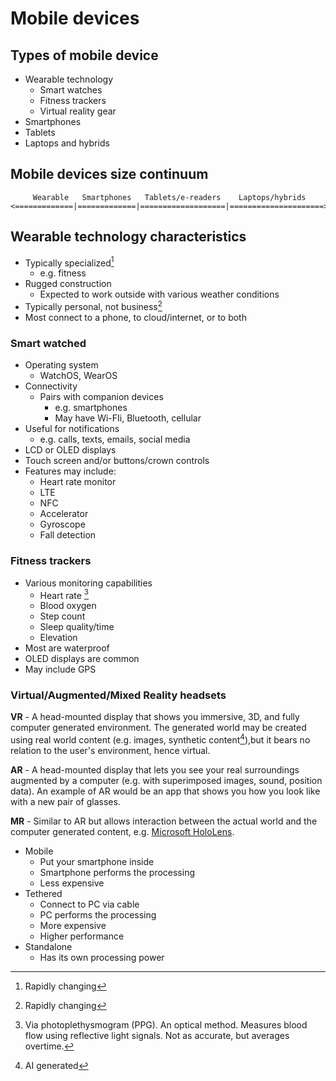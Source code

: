 # Mobile devices

## Types of mobile device

* Wearable technology
  - Smart watches
  - Fitness trackers
  - Virtual reality gear
* Smartphones
* Tablets
* Laptops and hybrids

## Mobile devices size continuum
```
     Wearable   Smartphones   Tablets/e-readers    Laptops/hybrids
<=============|=============|===================|=====================>
```

## Wearable technology characteristics

* Typically specialized[^1]
  -  e.g. fitness
* Rugged construction
  - Expected to work outside with various weather conditions
* Typically personal, not business[^1]
* Most connect to a phone, to cloud/internet, or to both

### Smart watched

* Operating system
  - WatchOS, WearOS
* Connectivity
  - Pairs with companion devices
    - e.g. smartphones
    - May have Wi-FIi, Bluetooth, cellular
* Useful for notifications
  - e.g. calls, texts, emails, social media
* LCD or OLED displays
* Touch screen and/or buttons/crown controls
* Features may include:
  - Heart rate monitor
  - LTE
  - NFC
  - Accelerator
  - Gyroscope
  - Fall detection


### Fitness trackers

* Various monitoring capabilities
  - Heart rate [^2]
  - Blood oxygen
  - Step count
  - Sleep quality/time
  - Elevation
* Most are waterproof
* OLED displays are common
* May include GPS


### Virtual/Augmented/Mixed Reality headsets

**VR** - A head-mounted display that shows you immersive, 3D, and fully computer generated environment. The generated world may be created using real world content (e.g. images, synthetic content[^3]),but it bears no relation to the user's environment, hence virtual.

**AR** - A head-mounted display that lets you see your real surroundings augmented by a computer (e.g. with superimposed images, sound, position data). An example of AR would be an app that shows you how you look like with a new pair of glasses.

**MR** - Similar to AR but allows interaction between the actual world and the computer generated content, e.g. [Microsoft HoloLens](https://www.microsoft.com/en-us/hololens).


* Mobile
  - Put your smartphone inside
  - Smartphone performs the processing
  - Less expensive
* Tethered
  - Connect to PC via cable
  - PC performs the processing
  - More expensive
  - Higher performance
* Standalone
  - Has its own processing power


[^1]: Rapidly changing
[^2]: Via photoplethysmogram (PPG). An optical method. Measures blood flow using reflective light signals. Not as accurate, but averages overtime.
[^3]: AI generated